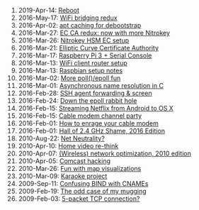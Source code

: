 <!--# set var="class" value="index" -->

<!--# include file="include/top.html" -->

1. 2019-Apr-14: [Reboot](2019-04-14-reboot.html)
1. 2016-May-17: [WiFi bridging redux](2016-05-17-wifi-bridging-redux.html)
1. 2016-Apr-02: [apt caching for debootstrap](2016-04-02-apt-caching-for-debootstrap.html)
1. 2016-Mar-27: [EC CA redux: now with more Nitrokey](2016-03-27-ec-ca-redux-now-with-more-nitrokey.html)
1. 2016-Mar-26: [Nitrokey HSM EC setup](2016-03-26-nitrokey-hsm-ec-setup.html)
1. 2016-Mar-21: [Elliptic Curve Certificate Authority](2016-03-21-elliptic-curve-certificate-authority.html)
1. 2016-Mar-17: [Raspberry Pi 3 + Serial Console](2016-03-17-raspberry-pi-3-serial-console.html)
1. 2016-Mar-13: [WiFi client router setup](2016-03-13-wifi-client-router-setup.html)
1. 2016-Mar-13: [Raspbian setup notes](2016-03-13-raspbian-setup-notes.html)
1. 2016-Mar-02: [More poll()/epoll fun](2016-03-02-more_poll_epoll_fun.html)
1. 2016-Mar-01: [Asynchronous name resolution in C](2016-03-01-asynchronous-name-resolution-in-c.html)
1. 2016-Feb-28: [SSH agent forwarding & screen](2016-02-28-ssh-agent-forwarding-screen.html)
1. 2016-Feb-24: [Down the epoll rabbit hole](2016-02-24-down_the_epoll_rabbit_hole.html)
1. 2016-Feb-15: [Streaming Netflix from Android to OS X](2016-02-15-streaming-netflix-from-android-to-os-x.html)
1. 2016-Feb-15: [Cable modem channel party](2016-02-15-cable-modem-channel-party.html)
1. 2016-Feb-01: [How to enrage your cable modem](2016-02-01-how-to-enrage-your-cable-modem.html)
1. 2016-Feb-01: [Hall of 2.4 GHz Shame, 2016 Edition](2016-02-01-hall-of-2-4-ghz-shame-2016-edition.html)
1. 2010-Aug-22: [Net Neutrality?](2010-08-22-net-neutrality.html)
1. 2010-Apr-10: [Home video re-think](2010-04-10-home-video-rethink.html)
1. 2010-Apr-07: [(Wireless) network optimization, 2010 edition](2010-04-07-wireless-network-optimization-2010-edition.html)
1. 2010-Apr-05: [Comcast hacking](2010-04-05-comcast-hacking.html)
1. 2010-Mar-26: [Fun with map visualizations](2010-03-26-fun-with-map-visualizations.html)
1. 2010-Mar-09: [Karaoke project](2010-03-09-karaoke-project.html)
1. 2009-Sep-11: [Confusing BIND with CNAMEs](2009-09-11-confusing-bind-with-cnames.html)
1. 2009-Feb-19: [The odd case of my mugging](2019-02-19-the-odd-case-of-my-mugging.html)
1. 2009-Feb-03: [5-packet TCP connection?](2009-02-03-5-packet-tcp-connection.html)

<!--# include file="include/bottom.html" -->
